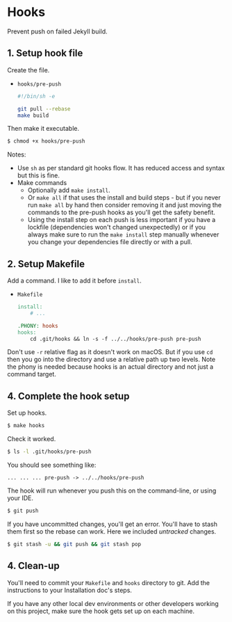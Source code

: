 # Hooks

Prevent push on failed Jekyll build.

## 1. Setup hook file

Create the file. 
    
- `hooks/pre-push`
    ```sh
    #!/bin/sh -e

    git pull --rebase
    make build
    ```
    

Then make it executable.

```sh
$ chmod +x hooks/pre-push
```

Notes:

- Use `sh` as per standard git hooks flow. It has reduced access and syntax but this is fine. 
- Make commands
    - Optionally add `make install`. 
    - Or `make all` if that uses the install and build steps - but if you never run `make all` by hand then consider removing it and just moving the commands to the pre-push hooks as you'll get the safety benefit. 
    - Using the install step on each push is less important if you have a lockfile (dependencies won't changed unexpectedly) or if you always make sure to run the `make install` step manually whenever you change your dependencies file directly or with a pull.


## 2. Setup Makefile

Add a command. I like to add it before `install`.


- `Makefile`
    ```mk
    install:
    	# ...

    .PHONY: hooks
    hooks:
    	cd .git/hooks && ln -s -f ../../hooks/pre-push pre-push
    ```
  
Don't use `-r` relative flag as it doesn't work on macOS. But if you use `cd` then you go into the directory and use a relative path up two levels. Note the phony is needed because hooks is an actual directory and not just a command target.


## 4. Complete the hook setup

Set up hooks.

```sh
$ make hooks
```

Check it worked.

```sh
$ ls -l .git/hooks/pre-push
```
You should see something like:

```
... ... ... pre-push -> ../../hooks/pre-push
```

The hook will run whenever you push this on the command-line, or using your IDE.

```sh
$ git push
```

If you have uncommitted changes, you'll get an error. You'll have to stash them first so the rebase can work. Here we included _untracked_ changes.

```sh
$ git stash -u && git push && git stash pop
```

## 4. Clean-up

You'll need to commit your `Makefile` and `hooks` directory to git.
Add the instructions to your Installation doc's steps. 

If you have any other local dev environments or other developers working on this project, make sure the hook gets set up on each machine.

